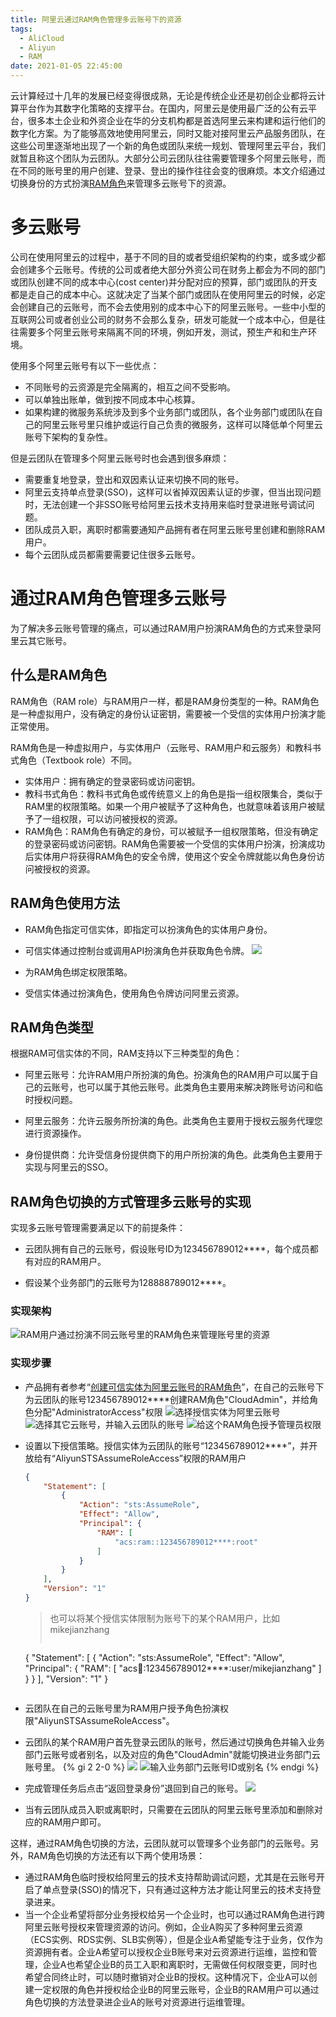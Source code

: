 ```yaml
---
title: 阿里云通过RAM角色管理多云账号下的资源
tags:
  - AliCloud
  - Aliyun
  - RAM
date: 2021-01-05 22:45:00
---
```


云计算经过十几年的发展已经变得很成熟，无论是传统企业还是初创企业都将云计算平台作为其数字化策略的支撑平台。在国内，阿里云是使用最广泛的公有云平台，很多本土企业和外资企业在华的分支机构都是首选阿里云来构建和运行他们的数字化方案。为了能够高效地使用阿里云，同时又能对接阿里云产品服务团队，在这些公司里逐渐地出现了一个新的角色或团队来统一规划、管理阿里云平台，我们就暂且称这个团队为云团队。大部分公司云团队往往需要管理多个阿里云账号，而在不同的账号里的用户创建、登录、登出的操作往往会变的很麻烦。本文介绍通过切换身份的方式扮演[RAM角色][1]来管理多云账号下的资源。
<!-- more -->

# 多云账号
公司在使用阿里云的过程中，基于不同的目的或者受组织架构的约束，或多或少都会创建多个云账号。传统的公司或者绝大部分外资公司在财务上都会为不同的部门或团队创建不同的成本中心(cost center)并分配对应的预算，部门或团队的开支都是走自己的成本中心。这就决定了当某个部门或团队在使用阿里云的时候，必定会创建自己的云账号，而不会去使用别的成本中心下的阿里云账号。一些中小型的互联网公司或者创业公司的财务不会那么复杂，研发可能就一个成本中心，但是往往需要多个阿里云账号来隔离不同的环境，例如开发，测试，预生产和和生产环境。

使用多个阿里云账号有以下一些优点：

+ 不同账号的云资源是完全隔离的，相互之间不受影响。
+ 可以单独出账单，做到按不同成本中心核算。
+ 如果构建的微服务系统涉及到多个业务部门或团队，各个业务部门或团队在自己的阿里云账号里只维护或运行自己负责的微服务，这样可以降低单个阿里云账号下架构的复杂性。

但是云团队在管理多个阿里云账号时也会遇到很多麻烦：

+ 需要重复地登录，登出和双因素认证来切换不同的账号。
+ 阿里云支持单点登录(SSO)，这样可以省掉双因素认证的步骤，但当出现问题时，无法创建一个非SSO账号给阿里云技术支持用来临时登录进账号调试问题。
+ 团队成员入职，离职时都需要通知产品拥有者在阿里云账号里创建和删除RAM用户。
+ 每个云团队成员都需要需要记住很多云账号。

# 通过RAM角色管理多云账号

为了解决多云账号管理的痛点，可以通过RAM用户扮演RAM角色的方式来登录阿里云其它账号。

## 什么是RAM角色
RAM角色（RAM role）与RAM用户一样，都是RAM身份类型的一种。RAM角色是一种虚拟用户，没有确定的身份认证密钥，需要被一个受信的实体用户扮演才能正常使用。

RAM角色是一种虚拟用户，与实体用户（云账号、RAM用户和云服务）和教科书式角色（Textbook role）不同。
+ 实体用户：拥有确定的登录密码或访问密钥。
+ 教科书式角色：教科书式角色或传统意义上的角色是指一组权限集合，类似于RAM里的权限策略。如果一个用户被赋予了这种角色，也就意味着该用户被赋予了一组权限，可以访问被授权的资源。
+ RAM角色：RAM角色有确定的身份，可以被赋予一组权限策略，但没有确定的登录密码或访问密钥。RAM角色需要被一个受信的实体用户扮演，扮演成功后实体用户将获得RAM角色的安全令牌，使用这个安全令牌就能以角色身份访问被授权的资源。

## RAM角色使用方法
+ RAM角色指定可信实体，即指定可以扮演角色的实体用户身份。

+ 可信实体通过控制台或调用API扮演角色并获取角色令牌。
  ![](6.png)

+ 为RAM角色绑定权限策略。

+ 受信实体通过扮演角色，使用角色令牌访问阿里云资源。

## RAM角色类型
根据RAM可信实体的不同，RAM支持以下三种类型的角色：

+ 阿里云账号：允许RAM用户所扮演的角色。扮演角色的RAM用户可以属于自己的云账号，也可以属于其他云账号。此类角色主要用来解决跨账号访问和临时授权问题。

+ 阿里云服务：允许云服务所扮演的角色。此类角色主要用于授权云服务代理您进行资源操作。

+ 身份提供商：允许受信身份提供商下的用户所扮演的角色。此类角色主要用于实现与阿里云的SSO。

## RAM角色切换的方式管理多云账号的实现
实现多云账号管理需要满足以下的前提条件：

+ 云团队拥有自己的云账号，假设账号ID为123456789012****，每个成员都有对应的RAM用户。

+ 假设某个业务部门的云账号为128888789012****。

### 实现架构

![RAM用户通过扮演不同云账号里的RAM角色来管理账号里的资源](7.png)

### 实现步骤

+ 产品拥有者参考“[创建可信实体为阿里云账号的RAM角色][2]”，在自己的云账号下为云团队的账号123456789012****创建RAM角色"CloudAdmin"，并给角色分配"AdministratorAccess"权限
  ![选择授信实体为阿里云账号](1.png)
  ![选择其它云账号，并输入云团队的账号](2.png)
  ![给这个RAM角色授予管理员权限](3.png)

+ 设置以下授信策略。授信实体为云团队的账号“123456789012****”，并开放给有“AliyunSTSAssumeRoleAccess”权限的RAM用户
  ```json
  {
      "Statement": [
          {
              "Action": "sts:AssumeRole",
              "Effect": "Allow",
              "Principal": {
                  "RAM": [
                      "acs:ram::123456789012****:root"
                  ]
              }
          }
      ],
      "Version": "1"
  }
  ```
  > 也可以将某个授信实体限制为账号下的某个RAM用户，比如mikejianzhang
  > ```json
    {
        "Statement": [
            {
                "Action": "sts:AssumeRole",
                "Effect": "Allow",
                "Principal": {
                    "RAM": [
                        "acs:ram::123456789012****:user/mikejianzhang"
                    ]
                }
            }
        ],
        "Version": "1"
    }
    ```

+ 云团队在自己的云账号里为RAM用户授予角色扮演权限"AliyunSTSAssumeRoleAccess"。

+ 云团队的某个RAM用户首先登录云团队的账号，然后通过切换角色并输入业务部门云账号或者别名，以及对应的角色"CloudAdmin"就能切换进业务部门云账号里。
  {% gi 2 2-0 %}
  ![](4.png)
  ![输入业务部门云账号ID或别名](5.png)
  {% endgi %}

+ 完成管理任务后点击“返回登录身份”退回到自己的账号。
  ![](8.png)

+ 当有云团队成员入职或离职时，只需要在云团队的阿里云账号里添加和删除对应的RAM用户即可。

这样，通过RAM角色切换的方法，云团队就可以管理多个业务部门的云账号。另外，RAM角色切换的方法还有以下两个使用场景：

+ 通过RAM角色临时授权给阿里云的技术支持帮助调试问题，尤其是在云账号开启了单点登录(SSO)的情况下，只有通过这种方法才能让阿里云的技术支持登录进来。
+ 当一个企业希望将部分业务授权给另一个企业时，也可以通过RAM角色进行跨阿里云账号授权来管理资源的访问。例如，企业A购买了多种阿里云资源（ECS实例、RDS实例、SLB实例等），但是企业A希望能专注于业务，仅作为资源拥有者。企业A希望可以授权企业B账号来对云资源进行运维，监控和管理，企业A也希望企业B的员工入职和离职时，无需做任何权限变更，同时也希望合同终止时，可以随时撤销对企业B的授权。这种情况下，企业A可以创建一定权限的角色并授权给企业B的阿里云账号，企业B的RAM用户可以通过角色切换的方法登录进企业A的账号对资源进行运维管理。

[1]: https://help.aliyun.com/document_detail/93689.html?spm=a2c4g.11186623.6.581.77ae30b7l5Hupx
[2]: https://help.aliyun.com/document_detail/93691.html?spm=a2c4g.11186623.6.584.312068f9HVtYvh 